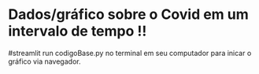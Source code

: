 # Dados/gráfico sobre o Covid em um intervalo de tempo !!

#streamlit run codigoBase.py no terminal em seu computador para inicar o gráfico via navegador.
